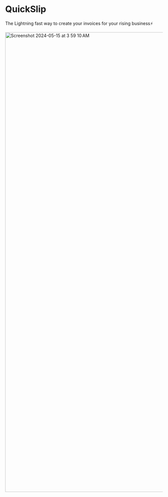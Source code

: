 # QuickSlip
The Lightning fast way to create your invoices for your rising business⚡️

<img width="1471" alt="Screenshot 2024-05-15 at 3 59 10 AM" src="https://github.com/ShazanRizvi/InvoiceGenerator/assets/85864291/d7c30af7-e16e-448e-9bd4-1bd46de65e9d">
